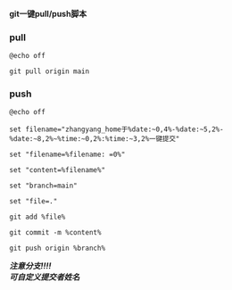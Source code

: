 #### git一键pull/push脚本
### pull
```
@echo off 

git pull origin main
```

### push
```
@echo off

set filename="zhangyang_home于%date:~0,4%-%date:~5,2%-%date:~8,2%~%time:~0,2%:%time:~3,2%一键提交"

set "filename=%filename: =0%"

set "content=%filename%"

set "branch=main"

set "file=."

git add %file%

git commit -m %content%

git push origin %branch%
``` 
***注意分支!!!!***  
***可自定义提交者姓名***